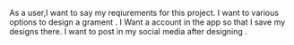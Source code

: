 As a user,I want to say my reqiurements for this project. I want to various options to design a grament . I Want a account in the app so that I save my designs there. I want to post in my social media after designing .
